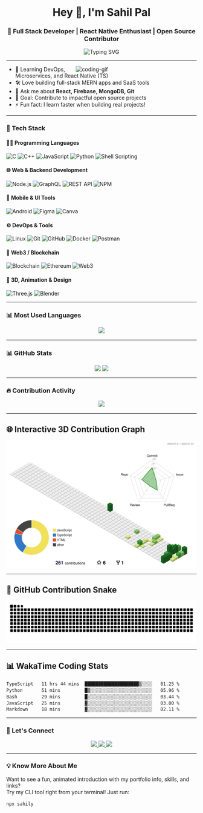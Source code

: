 <h1 align="center">Hey 👋, I'm Sahil Pal</h1>
<h3 align="center">🚀 Full Stack Developer | React Native Enthusiast | Open Source Contributor</h3>

<p align="center">
<img src="https://readme-typing-svg.herokuapp.com?font=Fira+Code&pause=1000&color=F75C7E&center=true&width=435&lines=Building+cool+projects+💻;React+%7C+Node+%7C+MERN+Stack+Dev;Always+learning+new+techs+⚡" alt="Typing SVG" />
</p>

---

<img align="right" alt="coding-gif" width="320" src="https://cdn.dribbble.com/users/1162077/screenshots/3848914/media/7ed7d5ca074b48b328150e5a231e8eac.gif" />

- 🌱 Learning DevOps, Microservices, and React Native (TS)
- 🛠️ Love building full-stack MERN apps and SaaS tools
- 💬 Ask me about **React, Firebase, MongoDB, Git**
- 🎯 Goal: Contribute to impactful open source projects
- ⚡ Fun fact: I learn faster when building real projects!

---

### 🧠 Tech Stack

#### 👨‍💻 Programming Languages
![C](https://img.shields.io/badge/C-%2300599C?style=for-the-badge&logo=c&logoColor=white)
![C++](https://img.shields.io/badge/C++-%2300599C?style=for-the-badge&logo=c%2B%2B&logoColor=white)
![JavaScript](https://img.shields.io/badge/JavaScript-%23F7DF1E?style=for-the-badge&logo=javascript&logoColor=black)
![Python](https://img.shields.io/badge/Python-%233776AB?style=for-the-badge&logo=python&logoColor=white)
![Shell Scripting](https://img.shields.io/badge/Bash/Zsh-%23121011?style=for-the-badge&logo=gnu-bash&logoColor=white)

#### 🌐 Web & Backend Development
![Node.js](https://img.shields.io/badge/Node.js-%23339933?style=for-the-badge&logo=node.js&logoColor=white)
![GraphQL](https://img.shields.io/badge/GraphQL-%23E10098?style=for-the-badge&logo=graphql&logoColor=white)
![REST API](https://img.shields.io/badge/REST%20API-%23006B75?style=for-the-badge)
![NPM](https://img.shields.io/badge/NPM-%23CB3837?style=for-the-badge&logo=npm&logoColor=white)

#### 📱 Mobile & UI Tools
![Android](https://img.shields.io/badge/Android-%233DDC84?style=for-the-badge&logo=android&logoColor=white)
![Figma](https://img.shields.io/badge/Figma-%23F24E1E?style=for-the-badge&logo=figma&logoColor=white)
![Canva](https://img.shields.io/badge/Canva-%2300C4CC?style=for-the-badge&logo=canva&logoColor=white)

#### ⚙️ DevOps & Tools
![Linux](https://img.shields.io/badge/Linux-%23FCC624?style=for-the-badge&logo=linux&logoColor=black)
![Git](https://img.shields.io/badge/Git-%23F05032?style=for-the-badge&logo=git&logoColor=white)
![GitHub](https://img.shields.io/badge/GitHub-%23181717?style=for-the-badge&logo=github&logoColor=white)
![Docker](https://img.shields.io/badge/Docker-%232496ED?style=for-the-badge&logo=docker&logoColor=white)
![Postman](https://img.shields.io/badge/Postman-%23FF6C37?style=for-the-badge&logo=postman&logoColor=white)

#### 🧠 Web3 / Blockchain
![Blockchain](https://img.shields.io/badge/Blockchain-%23121D33?style=for-the-badge&logo=blockchaindotcom&logoColor=white)
![Ethereum](https://img.shields.io/badge/Ethereum-%233C3C3D?style=for-the-badge&logo=ethereum&logoColor=white)
![Web3](https://img.shields.io/badge/Web3-%23EB5424?style=for-the-badge)

#### 🎨 3D, Animation & Design
![Three.js](https://img.shields.io/badge/Three.js-%23000000?style=for-the-badge&logo=three.js&logoColor=white)
![Blender](https://img.shields.io/badge/Blender-%23F5792A?style=for-the-badge&logo=blender&logoColor=white)

---

### 📊 Most Used Languages

<p align="center">
  <img src="https://github-readme-stats.vercel.app/api/top-langs/?username=sahilforkshere&layout=compact&theme=radical&langs_count=10" />
</p>

---

### 📊 GitHub Stats

<p align="center">
  <img width="49%" src="https://github-readme-stats.vercel.app/api?username=sahilforkshere&show_icons=true&theme=radical" />
  <img width="49%" src="https://github-readme-streak-stats.herokuapp.com/?user=sahilforkshere&theme=radical" />
</p>

---

### 🔥 Contribution Activity

<p align="center">
 <img src="https://github-readme-activity-graph.vercel.app/graph?username=sahilforkshere&theme=react-dark" />
</p>

---

## 🌐 Interactive 3D Contribution Graph

![](./profile-3d-contrib/profile-green-animate.svg)

---

## 🐍 GitHub Contribution Snake

<p align="center">
  <picture>
    <source media="(prefers-color-scheme: dark)"
      srcset="https://raw.githubusercontent.com/sahilforkshere/sahilforkshere/output/github-contribution-grid-snake-dark.svg">
    <source media="(prefers-color-scheme: light)"
      srcset="https://raw.githubusercontent.com/sahilforkshere/sahilforkshere/output/github-contribution-grid-snake.svg">
    <img alt="GitHub contribution snake animation"
      src="https://raw.githubusercontent.com/sahilforkshere/sahilforkshere/output/github-contribution-grid-snake.svg">
  </picture>
</p>


---

## 📊 WakaTime Coding Stats

<!--START_SECTION:waka-->

```txt
TypeScript   11 hrs 44 mins  ████████████████████▒░░░░   81.25 %
Python       51 mins         █▒░░░░░░░░░░░░░░░░░░░░░░░   05.96 %
Bash         29 mins         █░░░░░░░░░░░░░░░░░░░░░░░░   03.44 %
JavaScript   25 mins         ▓░░░░░░░░░░░░░░░░░░░░░░░░   03.00 %
Markdown     18 mins         ▓░░░░░░░░░░░░░░░░░░░░░░░░   02.11 %
```

<!--END_SECTION:waka-->

---

### 🚀 Let's Connect

<p align="center">
  <a href="https://www.linkedin.com/in/sahil1008" target="_blank">
    <img src="https://img.shields.io/badge/-Sahil%20Pal-blue?style=flat-square&logo=Linkedin&logoColor=white" />
  </a>
  <a href="mailto:paalsahil04@gmail.com">
    <img src="https://img.shields.io/badge/-paalsahil04@gmail.com-c14438?style=flat-square&logo=Gmail&logoColor=white" />
  </a>
  <a href="https://github.com/sahilforkshere">
    <img src="https://img.shields.io/github/followers/sahilforkshere?label=Follow&style=social" />
  </a>
</p>

---

### 💡 Know More About Me

Want to see a fun, animated introduction with my portfolio info, skills, and links?  
Try my CLI tool right from your terminal! Just run:

```bash
npx sahily

